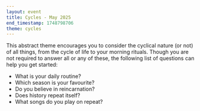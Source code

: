 ```yaml
---
layout: event
title: Cycles - May 2025
end_timestamp: 1748798706
theme: cycles
---
```


This abstract theme encourages you to consider the cyclical nature (or not) of all things, from the cycle of life to your morning rituals. Though you are not required to answer all or any of these, the following list of questions can help you get started:

- What is your daily routine?
- Which season is your favourite?
- Do you believe in reincarnation?
- Does history repeat itself?
- What songs do you play on repeat?
